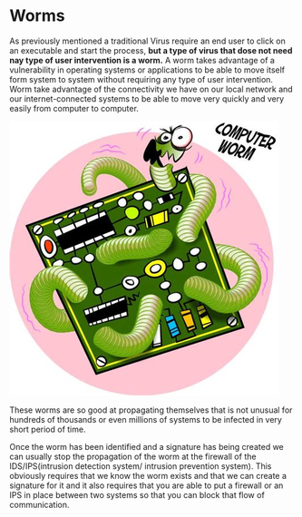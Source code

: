 # Worms
As previously mentioned a traditional Virus require an end user to click on an executable and start the process, **but a type of virus that dose not need nay type of user intervention is a worm.** A worm takes advantage of a vulnerability in operating systems or applications to be able to move itself form system to system without requiring any type of user intervention. Worm take advantage of the connectivity we have on our local network and our internet-connected systems to be able to move very quickly and very easily from computer to computer.

![worm](../images/worm.jpeg)

These worms are so good at propagating themselves that is not unusual for hundreds of thousands or even millions of systems to be infected in very short period of time. 

Once the worm has been identified and a signature has being created we can usually stop the propagation of the worm at the firewall of the IDS/IPS(intrusion detection system/ intrusion prevention system). This obviously requires that we know the worm exists and that we can create a signature for it and it also requires that you are able  to put a firewall or an IPS in place between two systems so that you can block that flow of communication.